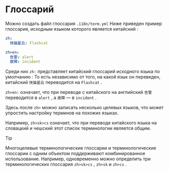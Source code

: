 # Глоссарий

Можно создать файл глоссария `.i18n/term.yml` Ниже приведен пример глоссария, исходным языком которого является китайский :

```yml
zh:
  快猫星云: Flashcat

zh>en:
  告警: alert
  故障: incident
```

Среди них `zh:` представляет китайский глоссарий исходного языка по умолчанию : То есть независимо от того, на какой язык он переведен, китайский `快猫星云` переводится на `Flashcat` .

`zh>en:` означает, что при переводе с китайского на английский `告警` переводится в `alert` , а `故障` — в `incident` .

Здесь после `zh>` можно записать несколько целевых языков, что может упростить настройку терминов на похожих языках.

Например, `zh>sk>cs` означает, что при переводе китайского языка на словацкий и чешский этот список терминологии является общим.

> [!TIP]
> Многоцелевые терминологические глоссарии и терминологические глоссарии с одним объектом поддерживают комбинированное использование. Например, одновременно можно определить три терминологических глоссария `zh>sk>cs` , `zh>sk` и `zh>cs` .